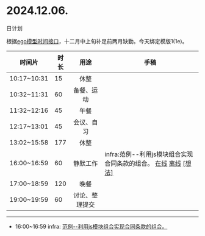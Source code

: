 # 2024.12.06.
日计划

根据[ego模型时间接口](https://gitee.com/hyg/blog/blob/master/timeflow.md)，十二月中上旬补足前两月缺勤。今天绑定模版1(1e)。

| 时间片 | 时长 | 用途 | 手稿 |
| --- | --- | :---: | --- |
| 10:17~10:31 | 15 | 休整 |  |
| 10:32~11:31 | 60 | 备餐、运动 |  |
| 11:32~12:16 | 45 | 午餐 |  |
| 12:17~13:01 | 45 | 会议、自习 |  |
| 13:02~15:58 | 177 | 休整 |  |
| 16:00~16:59 | 60 | 静默工作 | infra:范例--利用js模块组合实现合同条款的组合。 [在线](http://simp.ly/p/4QDThK) [离线](../../draft/2024/12/20241206160000.md) <a href="mailto:huangyg@mars22.com?subject=关于2024.12.06.[infra:范例--利用js模块组合实现合同条款的组合。]任务&body=日期: 20241206%0D%0A序号: 5%0D%0A手稿:../../draft/2024/12/20241206160000.md%0D%0A---请勿修改邮件主题及以上内容 从下一行开始写您的想法---%0D%0A">[想法]</a> |
| 17:00~18:59 | 120 | 晚餐 |  |
| 19:00~19:59 | 60 | 讨论、整理提交 |  |

---

- 16:00~16:59	infra: [范例--利用js模块组合实现合同条款的组合。](../../draft/2024/12/20241206.01.md)
